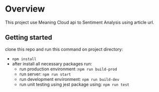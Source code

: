 # Overview
 This project use Meaning Cloud api to Sentiment Analysis using article url.

## Getting started
 clone this repo and run this command on project directory:
- `npm install`
- after install all necessary packages run:
  - run production environment :`npm run build-prod`
  - run server: `npm run start`
  - run development environment: `npm run build-dev`
  - run unit testing using jest package using: `npm run test`
 


